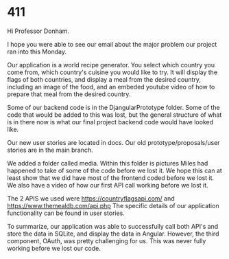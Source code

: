 # 411

Hi Professor Donham. 

I hope you were able to see our email about the major problem our project ran into this Monday. 


Our application is a world recipe generator. You select which country you come from, which country's cuisine you would like to try. It will display the flags
of both countries, and display a meal from the desired country, including an image of the food, and an embeded youtube video of how to prepare that meal from 
the desired country.

Some of our backend code is in the DjangularPrototype folder. Some of the code that would be added to this was lost, but the general structure of what is in there
now is what our final project backend code would have looked like.

Our new user stories are located in docs. Our old prototype/proposals/user stories are in the main branch.

We added a folder called media. Within this folder is pictures Miles had happened to take of some of the code before we lost it. We hope this can at least show that we 
did have most of the frontend coded before we lost it. We also have a video of how our first API call working before we lost it. 

The 2 APIS we used were https://countryflagsapi.com/ and https://www.themealdb.com/api.php
The specific details of our application functionality can be found in user stories.

To summarize, our application was able to successfully call both API's and store the data in SQLite, and display the data in Angular. However, the third component,
OAuth, was pretty challenging for us. This was never fully working before we lost our code. 
